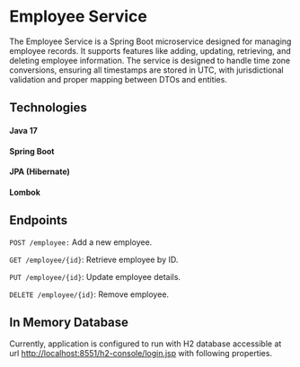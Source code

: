 # Employee Service

The Employee Service is a Spring Boot microservice designed for managing employee records. It supports features like adding, updating, retrieving, and deleting employee information. 
The service is designed to handle time zone conversions, ensuring all timestamps are stored in UTC, with jurisdictional validation and proper mapping between DTOs and entities.

## Technologies
#### Java 17
#### Spring Boot
#### JPA (Hibernate)
#### Lombok

## Endpoints
`POST /employee:` Add a new employee.

`GET /employee/{id}`: Retrieve employee by ID.

`PUT /employee/{id}`: Update employee details.

`DELETE /employee/{id}`: Remove employee.

## In Memory Database
Currently, application is configured to run with H2 database accessible at url [http://localhost:8551/h2-console/login.jsp]()
with following properties.

